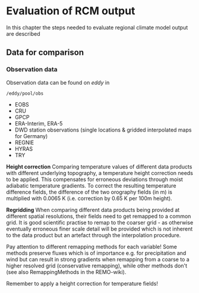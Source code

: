 # **Evaluation of RCM output**

In this chapter the steps needed to evaluate regional climate model output are described

## Data for comparison

### Observation data
Observation data can be found on _eddy_ in

    /eddy/pool/obs

 * EOBS
 * CRU
 * GPCP
 * ERA-Interim, ERA-5
 * DWD station observations (single locations & gridded interpolated maps for Germany)
 * REGNIE
 * HYRAS
 * TRY

**Height correction** 
Comparing temperature values of different data products with 
different underlying topography, a temperature height correction needs to be applied. 
This compensates for erroneous deviations through moist adiabatic temperature gradients. 
To correct the resulting temperature difference fields, the difference of the 
two orography fields (in m) is multiplied with 0.0065 K (i.e. correction by 0.65 K 
per 100m height).

**Regridding** 
When comparing different data products being provided at different spatial resolutions, 
their fields need to get remapped to a common grid. It is good scientific practise to
remap to the coarser grid - as otherwise eventually erroneous finer scale detail will 
be provided which is not inherent to the data product but an artefact through the 
interpolation procedure. 

Pay attention to different remapping methods for each variable! Some methods preserve
fluxes which is of importance e.g. for precipitation and wind but can result in 
strong gradients when remapping from a coarse to a higher resolved grid 
(conservative remapping), while other methods don't (see also RemappingMethods in the REMO-wiki).  

Remember to apply a height correction for temperature fields!
